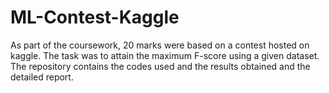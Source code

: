 # ML-Contest-Kaggle
As part of the coursework, 20 marks were based on a contest hosted on kaggle. The task was to attain the maximum F-score using a given dataset. The repository contains the codes used and the results obtained and the detailed report.
